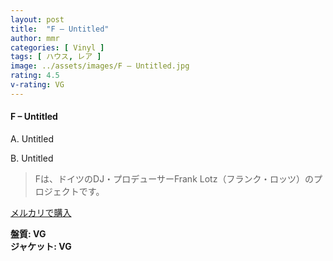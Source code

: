 ```yaml
---
layout: post
title:  "F – Untitled"
author: mmr
categories: [ Vinyl ]
tags: [ ハウス, レア ]
image: ../assets/images/F – Untitled.jpg
rating: 4.5
v-rating: VG
---
```


#### F – Untitled

A. Untitled

B. Untitled

> Fは、ドイツのDJ・プロデューサーFrank Lotz（フランク・ロッツ）のプロジェクトです。

[メルカリで購入](https://jp.mercari.com/item/m47102531028)

<div class="mt-4 mb-4 d-flex align-items-center">
<strong class="mr-1">盤質: VG</strong>
</div>
<div class="mt-4 mb-4 d-flex align-items-center">
<strong class="mr-1">ジャケット: VG</strong>
</div>
